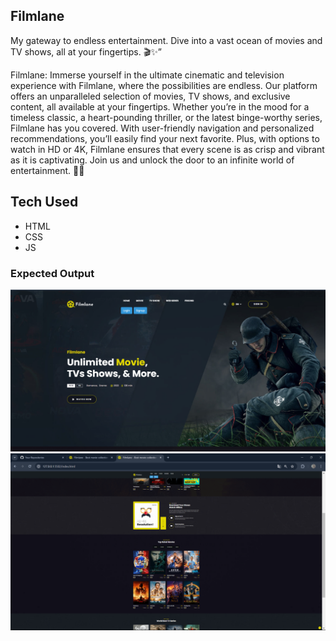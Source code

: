 ## Filmlane
My gateway to endless entertainment. Dive into a vast ocean of movies and TV shows, all at your fingertips. 🎬✨”

Filmlane: Immerse yourself in the ultimate cinematic and television experience with Filmlane, where the possibilities are endless. Our platform offers an unparalleled selection of movies, TV shows, and exclusive content, all available at your fingertips. Whether you’re in the mood for a timeless classic, a heart-pounding thriller, or the latest binge-worthy series, Filmlane has you covered. With user-friendly navigation and personalized recommendations, you’ll easily find your next favorite. Plus, with options to watch in HD or 4K, Filmlane ensures that every scene is as crisp and vibrant as it is captivating. Join us and unlock the door to an infinite world of entertainment. 🎥✨



## Tech Used

- HTML
- CSS
- JS

### Expected Output

<!-- ![output image](./output/resumeTemplateOutput.png) -->
![output image](./output/img1%20(1).png)
![output image](./output/img1%20(2).png)